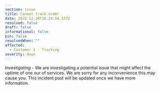 ```yaml
---
section: issue
title: Cannot track order
date: 2022-12-20T16:24:54.537Z
resolved: false
draft: false
informational: false
pin: false
resolvedWhen: ""
affected:
  - Customer 1 - Tracking
severity: down
---
```

*Investigating* - We are investigating a potential issue that might affect the uptime of one our of services. We are sorry for any inconvenience this may cause you. This incident post will be updated once we have more information.